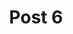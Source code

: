 ---
title: 'Post 6'
description: 'Lorem ipsum dolor sit amet consectetur adipisicing elit. Doloribus unde illum ratione dolore, error libero fugiat dicta vitae hic accusamus magni a minima voluptatem distinctio, ab quos perspiciatis sint enim.'
tags: ['PHP', 'JavaScript', 'CSS']
---